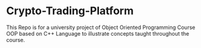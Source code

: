 # Crypto-Trading-Platform
This Repo is for a university project of Object Oriented Programming Course OOP based on C++ Language to illustrate concepts taught throughout the course.
